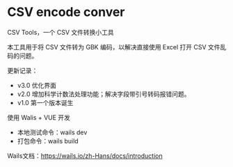 # CSV encode conver

CSV Tools，一个 CSV 文件转换小工具

本工具用于将 CSV 文件转为 GBK 编码，以解决直接使用 Excel 打开 CSV 文件乱码的问题。

更新记录：
- v3.0 优化界面
- v2.0 增加科学计数法处理功能；解决字段带引号转码报错问题。
- v1.0 第一个版本诞生

使用 Walis + VUE 开发

- 本地测试命令：wails dev
- 打包命令：wails build

Wails文档：https://wails.io/zh-Hans/docs/introduction
